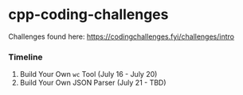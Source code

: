 # cpp-coding-challenges
Challenges found here: https://codingchallenges.fyi/challenges/intro

### Timeline
1. Build Your Own `wc` Tool (July 16 - July 20)
2. Build Your Own JSON Parser (July 21 - TBD)
